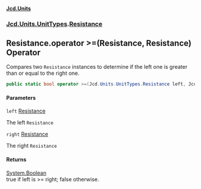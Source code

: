 #### [Jcd.Units](index.md 'index')
### [Jcd.Units.UnitTypes](Jcd.Units.UnitTypes.md 'Jcd.Units.UnitTypes').[Resistance](Jcd.Units.UnitTypes.Resistance.md 'Jcd.Units.UnitTypes.Resistance')

## Resistance.operator >=(Resistance, Resistance) Operator

Compares two `Resistance` instances to determine if the left one is greater than or equal to the right one.

```csharp
public static bool operator >=(Jcd.Units.UnitTypes.Resistance left, Jcd.Units.UnitTypes.Resistance right);
```
#### Parameters

<a name='Jcd.Units.UnitTypes.Resistance.op_GreaterThanOrEqual(Jcd.Units.UnitTypes.Resistance,Jcd.Units.UnitTypes.Resistance).left'></a>

`left` [Resistance](Jcd.Units.UnitTypes.Resistance.md 'Jcd.Units.UnitTypes.Resistance')

The left `Resistance`

<a name='Jcd.Units.UnitTypes.Resistance.op_GreaterThanOrEqual(Jcd.Units.UnitTypes.Resistance,Jcd.Units.UnitTypes.Resistance).right'></a>

`right` [Resistance](Jcd.Units.UnitTypes.Resistance.md 'Jcd.Units.UnitTypes.Resistance')

The right `Resistance`

#### Returns
[System.Boolean](https://docs.microsoft.com/en-us/dotnet/api/System.Boolean 'System.Boolean')  
true if left is >= right; false otherwise.